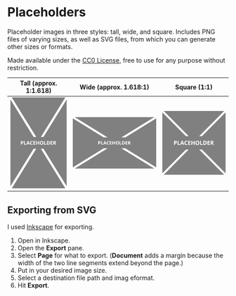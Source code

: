 # Placeholders

Placeholder images in three styles: tall, wide, and square. Includes PNG files of varying sizes, as well as SVG files, from which you can generate other sizes or formats.

Made available under the [CC0 License](./LICENSE), free to use for any purpose without restriction.

| Tall (approx. 1:1.618) | Wide (approx. 1.618:1) | Square (1:1) |
| :--: | :--: | :--: |
| <img src="./tall/placeholder-tall-198x320.png"></img> | <img src="./wide/placeholder-wide-320x198.png"></img> | <img src="./square/placeholder-square-240x240.png"></img> |

## Exporting from SVG

I used [Inkscape](https://inkscape.org/) for exporting.

1. Open in Inkscape.
2. Open the **Export** pane.
3. Select **Page** for what to export. (**Document** adds a margin because the width of the two line segments extend beyond the page.)
4. Put in your desired image size.
5. Select a destination file path and imag eformat.
6. Hit **Export**.
